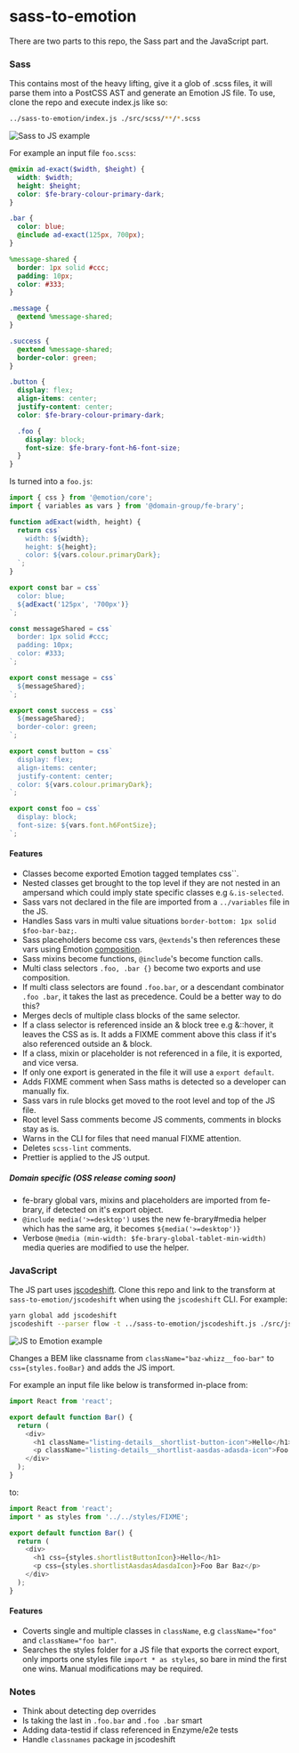 # sass-to-emotion

There are two parts to this repo, the Sass part and the JavaScript part.

### Sass

This contains most of the heavy lifting, give it a glob of .scss files, it will parse them into a
PostCSS AST and generate an Emotion JS file. To use, clone the repo and execute index.js like so:
```sh
../sass-to-emotion/index.js ./src/scss/**/*.scss
```

![Sass to JS example](https://media.giphy.com/media/82oklJW3X4lQx9show/giphy.gif)

For example an input file `foo.scss`:

```scss
@mixin ad-exact($width, $height) {
  width: $width;
  height: $height;
  color: $fe-brary-colour-primary-dark;
}

.bar {
  color: blue;
  @include ad-exact(125px, 700px);
}

%message-shared {
  border: 1px solid #ccc;
  padding: 10px;
  color: #333;
}

.message {
  @extend %message-shared;
}

.success {
  @extend %message-shared;
  border-color: green;
}

.button {
  display: flex;
  align-items: center;
  justify-content: center;
  color: $fe-brary-colour-primary-dark;

  .foo {
    display: block;
    font-size: $fe-brary-font-h6-font-size;
  }
}
```

Is turned into a `foo.js`:

```js
import { css } from '@emotion/core';
import { variables as vars } from '@domain-group/fe-brary';

function adExact(width, height) {
  return css`
    width: ${width};
    height: ${height};
    color: ${vars.colour.primaryDark};
  `;
}

export const bar = css`
  color: blue;
  ${adExact('125px', '700px')}
`;

const messageShared = css`
  border: 1px solid #ccc;
  padding: 10px;
  color: #333;
`;

export const message = css`
  ${messageShared};
`;

export const success = css`
  ${messageShared};
  border-color: green;
`;

export const button = css`
  display: flex;
  align-items: center;
  justify-content: center;
  color: ${vars.colour.primaryDark};
`;

export const foo = css`
  display: block;
  font-size: ${vars.font.h6FontSize};
`;

```

#### Features

- Classes become exported Emotion tagged templates css\`\`.
- Nested classes get brought to the top level if they are not nested in an ampersand which could imply state
specific classes e.g `&.is-selected`.
- Sass vars not declared in the file are imported from a `../variables` file in the JS.
- Handles Sass vars in multi value situations `border-bottom: 1px solid $foo-bar-baz;`.
- Sass placeholders become css vars, `@extends`'s then references these vars using Emotion
[composition](https://emotion.sh/docs/composition).
- Sass mixins become functions, `@include`'s become function calls.
- Multi class selectors `.foo, .bar {}` become two exports and use composition.
- If multi class selectors are found `.foo.bar`, or a descendant combinator `.foo .bar`, it takes the last as precedence.
Could be a better way to do this?
- Merges decls of multiple class blocks of the same selector.
- If a class selector is referenced inside an & block tree e.g &::hover,
it leaves the CSS as is. It adds a FIXME comment above this class if it's also
referenced outside an & block.
- If a class, mixin or placeholder is not referenced in a file, it is exported, and vice versa.
- If only one export is generated in the file it will use a `export default`.
- Adds FIXME comment when Sass maths is detected so a developer can manually fix.
- Sass vars in rule blocks get moved to the root level and top of the JS file.
- Root level Sass comments become JS comments, comments in blocks stay as is.
- Warns in the CLI for files that need manual FIXME attention.
- Deletes `scss-lint` comments.
- Prettier is applied to the JS output.

##### Domain specific (OSS release coming soon)
- fe-brary global vars, mixins and placeholders are imported from fe-brary, if detected on it's export object.
- `@include media('>=desktop')` uses the new fe-brary#media helper which has the same arg,
it becomes `${media('>=desktop')}`
- Verbose `@media (min-width: $fe-brary-global-tablet-min-width)` media queries are modified to use the helper.

### JavaScript

The JS part uses [jscodeshift](https://github.com/facebook/jscodeshift).
Clone this repo and link to the transform at `sass-to-emotion/jscodeshift` when using the `jscodeshift` CLI.
For example:

```sh
yarn global add jscodeshift
jscodeshift --parser flow -t ../sass-to-emotion/jscodeshift.js ./src/js
```

![JS to Emotion example](https://media.giphy.com/media/2xFzMpZAxinybFs4im/giphy.gif)

Changes a BEM like classname from `className="baz-whizz__foo-bar"` to `css={styles.fooBar}` and adds the JS import.

For example an input file like below is transformed in-place from:

```js
import React from 'react';

export default function Bar() {
  return (
    <div>
      <h1 className="listing-details__shortlist-button-icon">Hello</h1>
      <p className="listing-details__shortlist-aasdas-adasda-icon">Foo Bar Baz</p>
    </div>
  );
}
```

to:

```js
import React from 'react';
import * as styles from '../../styles/FIXME';

export default function Bar() {
  return (
    <div>
      <h1 css={styles.shortlistButtonIcon}>Hello</h1>
      <p css={styles.shortlistAasdasAdasdaIcon}>Foo Bar Baz</p>
    </div>
  );
}
```

#### Features

- Coverts single and multiple classes in `className`, e.g `className="foo"` and `className="foo bar"`.
- Searches the styles folder for a JS file that exports the correct export, only imports one styles file
`import * as styles`, so bare in mind the first one wins. Manual modifications may be required.

### Notes

- Think about detecting dep overrides
- Is taking the last in `.foo.bar` and `.foo .bar` smart
- Adding data-testid if class referenced in Enzyme/e2e tests
- Handle `classnames` package in jscodeshift
